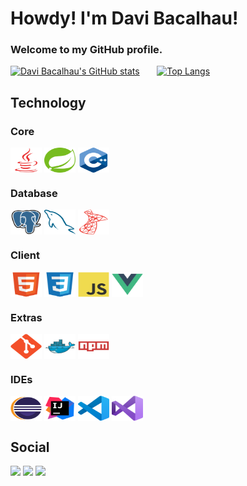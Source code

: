 # Howdy! I'm Davi Bacalhau!

### Welcome to my GitHub profile.

[![Davi Bacalhau's GitHub stats](https://github-readme-stats.vercel.app/api?username=littlesekii&show_icons=true&theme=omni&include_all_commits=true)](https://github.com/littlesekii?tab=repositories)
&nbsp;&nbsp;&nbsp;&nbsp;&nbsp;
[![Top Langs](https://github-readme-stats.vercel.app/api/top-langs/?username=littlesekii&layout=compact&theme=omni)](https://github.com/littlesekii?tab=repositories)


## Technology
<div style="display: inline_block">
  
  ### Core
  <img align="center" alt="sekii-Java" height="40" width="50" src="https://raw.githubusercontent.com/devicons/devicon/master/icons/java/java-plain.svg">
  <img align="center" alt="sekii-Spring" height="40" width="50" src="https://raw.githubusercontent.com/devicons/devicon/master/icons/spring/spring-original.svg">
  <img align="center" alt="sekii-CPP" height="40" width="50" src="https://raw.githubusercontent.com/devicons/devicon/master/icons/cplusplus/cplusplus-original.svg">

  ### Database 
  <img align="center" alt="sekii-Postgres" height="40" width="50" src="https://raw.githubusercontent.com/devicons/devicon/master/icons/postgresql/postgresql-original.svg">
  <img align="center" alt="sekii-MySQL" height="40" width="50" src="https://raw.githubusercontent.com/devicons/devicon/master/icons/mysql/mysql-original.svg">
  <img align="center" alt="sekii-MSSQL" height="40" width="50" src="https://raw.githubusercontent.com/devicons/devicon/master/icons/microsoftsqlserver/microsoftsqlserver-plain.svg">
  
  ### Client
  <img align="center" alt="sekii-HTML" height="40" width="50" src="https://raw.githubusercontent.com/devicons/devicon/master/icons/html5/html5-original.svg">
  <img align="center" alt="sekii-CSS" height="40" width="50" src="https://raw.githubusercontent.com/devicons/devicon/master/icons/css3/css3-original.svg">
  <img align="center" alt="sekii-JS" height="40" width="50" src="https://raw.githubusercontent.com/devicons/devicon/master/icons/javascript/javascript-original.svg">
  <img align="center" alt="sekii-VueJS" height="40" width="50" src="https://raw.githubusercontent.com/devicons/devicon/master/icons/vuejs/vuejs-original.svg">

  ### Extras
  <img align="center" alt="sekii-Git" height="40" width="50" src="https://raw.githubusercontent.com/devicons/devicon/master/icons/git/git-original.svg">
  <img align="center" alt="sekii-Docker" height="40" width="50" src="https://raw.githubusercontent.com/devicons/devicon/master/icons/docker/docker-original.svg">
  <img align="center" alt="sekii-npm" height="40" width="50" src="https://raw.githubusercontent.com/devicons/devicon/master/icons/npm/npm-original-wordmark.svg">

  ### IDEs
  <img align="center" alt="sekii-Eclipse" height="40" width="50" src="https://raw.githubusercontent.com/devicons/devicon/master/icons/eclipse/eclipse-original.svg">
  <img align="center" alt="sekii-Intellij" height="40" width="50" src="https://raw.githubusercontent.com/devicons/devicon/master/icons/intellij/intellij-original.svg">
  <img align="center" alt="sekii-VSCode" height="40" width="50" src="https://raw.githubusercontent.com/devicons/devicon/master/icons/vscode/vscode-original.svg">
  <img align="center" alt="sekii-VisualStudio" height="40" width="50" src="https://raw.githubusercontent.com/devicons/devicon/master/icons/visualstudio/visualstudio-original.svg">
</div>


## Social
<div style="display: inline_block">
  <a href="https://www.linkedin.com/in/davi-domingos-bacalhau-592a9b191" target="_blank"><img src="https://img.shields.io/badge/-LinkedIn-%230077B5?style=for-the-badge&logo=linkedin&logoColor=white" target="_blank"></a> 
  <a href = "mailto:contato.davibacalhau@gmail.com"><img src="https://img.shields.io/badge/-Gmail-%23333?style=for-the-badge&logo=gmail&logoColor=red" target="_blank"></a>
  <a href="https://www.twitch.tv/littlesekii" target="_blank"><img src="https://img.shields.io/badge/Twitch-9146FF?style=for-the-badge&logo=twitch&logoColor=white" target="_blank"></a>  
</div>
